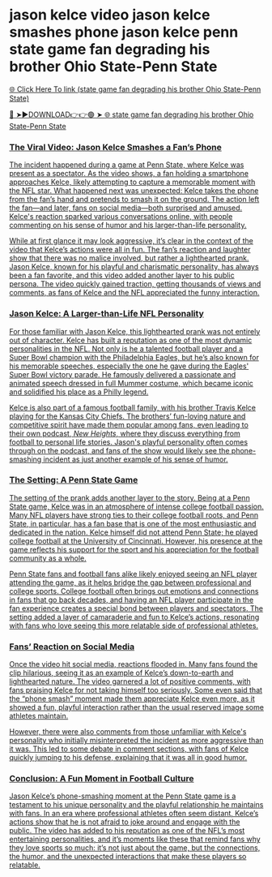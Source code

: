 # jason kelce video jason kelce smashes phone jason kelce penn state game fan degrading his brother Ohio State-Penn State

<a href="https://fifa55ballz.com/dfjggh"> 🌐 Click Here To link (state game fan degrading his brother Ohio State-Penn State)

🔴 ➤►DOWNLOAD👉👉🟢 ➤  <a href="https://fifa55ballz.com/dfjggh"> 🌐 state game fan degrading his brother Ohio State-Penn State

### The Viral Video: Jason Kelce Smashes a Fan’s Phone

The incident happened during a game at Penn State, where Kelce was present as a spectator. As the video shows, a fan holding a smartphone approaches Kelce, likely attempting to capture a memorable moment with the NFL star. What happened next was unexpected: Kelce takes the phone from the fan’s hand and pretends to smash it on the ground. The action left the fan—and later, fans on social media—both surprised and amused. Kelce's reaction sparked various conversations online, with people commenting on his sense of humor and his larger-than-life personality.

While at first glance it may look aggressive, it’s clear in the context of the video that Kelce’s actions were all in fun. The fan’s reaction and laughter show that there was no malice involved, but rather a lighthearted prank. Jason Kelce, known for his playful and charismatic personality, has always been a fan favorite, and this video added another layer to his public persona. The video quickly gained traction, getting thousands of views and comments, as fans of Kelce and the NFL appreciated the funny interaction.

### Jason Kelce: A Larger-than-Life NFL Personality

For those familiar with Jason Kelce, this lighthearted prank was not entirely out of character. Kelce has built a reputation as one of the most dynamic personalities in the NFL. Not only is he a talented football player and a Super Bowl champion with the Philadelphia Eagles, but he’s also known for his memorable speeches, especially the one he gave during the Eagles' Super Bowl victory parade. He famously delivered a passionate and animated speech dressed in full Mummer costume, which became iconic and solidified his place as a Philly legend.

Kelce is also part of a famous football family, with his brother Travis Kelce playing for the Kansas City Chiefs. The brothers’ fun-loving nature and competitive spirit have made them popular among fans, even leading to their own podcast, *New Heights*, where they discuss everything from football to personal life stories. Jason's playful personality often comes through on the podcast, and fans of the show would likely see the phone-smashing incident as just another example of his sense of humor.

### The Setting: A Penn State Game

The setting of the prank adds another layer to the story. Being at a Penn State game, Kelce was in an atmosphere of intense college football passion. Many NFL players have strong ties to their college football roots, and Penn State, in particular, has a fan base that is one of the most enthusiastic and dedicated in the nation. Kelce himself did not attend Penn State; he played college football at the University of Cincinnati. However, his presence at the game reflects his support for the sport and his appreciation for the football community as a whole.

Penn State fans and football fans alike likely enjoyed seeing an NFL player attending the game, as it helps bridge the gap between professional and college sports. College football often brings out emotions and connections in fans that go back decades, and having an NFL player participate in the fan experience creates a special bond between players and spectators. The setting added a layer of camaraderie and fun to Kelce’s actions, resonating with fans who love seeing this more relatable side of professional athletes.

### Fans’ Reaction on Social Media

Once the video hit social media, reactions flooded in. Many fans found the clip hilarious, seeing it as an example of Kelce’s down-to-earth and lighthearted nature. The video garnered a lot of positive comments, with fans praising Kelce for not taking himself too seriously. Some even said that the “phone smash” moment made them appreciate Kelce even more, as it showed a fun, playful interaction rather than the usual reserved image some athletes maintain.

However, there were also comments from those unfamiliar with Kelce's personality who initially misinterpreted the incident as more aggressive than it was. This led to some debate in comment sections, with fans of Kelce quickly jumping to his defense, explaining that it was all in good humor.

### Conclusion: A Fun Moment in Football Culture

Jason Kelce’s phone-smashing moment at the Penn State game is a testament to his unique personality and the playful relationship he maintains with fans. In an era where professional athletes often seem distant, Kelce’s actions show that he is not afraid to joke around and engage with the public. The video has added to his reputation as one of the NFL’s most entertaining personalities, and it’s moments like these that remind fans why they love sports so much: it’s not just about the game, but the connections, the humor, and the unexpected interactions that make these players so relatable.
